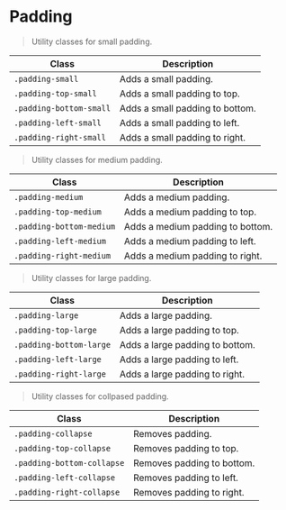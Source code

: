 # Padding

> Utility classes for small padding.

<table>
    <thead>
        <tr>
            <th>Class</th>
            <th>Description</th>
        </tr>
    </thead>
    <tbody>
        <tr>
            <td><code>.padding-small</code></td>
            <td>Adds a small padding.</td>
        </tr>
        <tr>
            <td><code>.padding-top-small</code></td>
            <td>Adds a small padding to top.</td>
        </tr>
        <tr>
            <td><code>.padding-bottom-small</code></td>
            <td>Adds a small padding to bottom.</td>
        </tr>
        <tr>
            <td><code>.padding-left-small</code></td>
            <td>Adds a small padding to left.</td>
        </tr>
        <tr>
            <td><code>.padding-right-small</code></td>
            <td>Adds a small padding to right.</td>
        </tr>
    </tbody>
</table>

> Utility classes for medium padding.

<table>
    <thead>
        <tr>
            <th>Class</th>
            <th>Description</th>
        </tr>
    </thead>
    <tbody>
        <tr>
            <td><code>.padding-medium</code></td>
            <td>Adds a medium padding.</td>
        </tr>
        <tr>
            <td><code>.padding-top-medium</code></td>
            <td>Adds a medium padding to top.</td>
        </tr>
        <tr>
            <td><code>.padding-bottom-medium</code></td>
            <td>Adds a medium padding to bottom.</td>
        </tr>
        <tr>
            <td><code>.padding-left-medium</code></td>
            <td>Adds a medium padding to left.</td>
        </tr>
        <tr>
            <td><code>.padding-right-medium</code></td>
            <td>Adds a medium padding to right.</td>
        </tr>
    </tbody>
</table>

> Utility classes for large padding.

<table>
    <thead>
        <tr>
            <th>Class</th>
            <th>Description</th>
        </tr>
    </thead>
    <tbody>
        <tr>
            <td><code>.padding-large</code></td>
            <td>Adds a large padding.</td>
        </tr>
        <tr>
            <td><code>.padding-top-large</code></td>
            <td>Adds a large padding to top.</td>
        </tr>
        <tr>
            <td><code>.padding-bottom-large</code></td>
            <td>Adds a large padding to bottom.</td>
        </tr>
        <tr>
            <td><code>.padding-left-large</code></td>
            <td>Adds a large padding to left.</td>
        </tr>
        <tr>
            <td><code>.padding-right-large</code></td>
            <td>Adds a large padding to right.</td>
        </tr>
    </tbody>
</table>

> Utility classes for collpased padding.

<table>
    <thead>
        <tr>
            <th>Class</th>
            <th>Description</th>
        </tr>
    </thead>
    <tbody>
        <tr>
            <td><code>.padding-collapse</code></td>
            <td>Removes padding.</td>
        </tr>
        <tr>
            <td><code>.padding-top-collapse</code></td>
            <td>Removes padding to top.</td>
        </tr>
        <tr>
            <td><code>.padding-bottom-collapse</code></td>
            <td>Removes padding to bottom.</td>
        </tr>
        <tr>
            <td><code>.padding-left-collapse</code></td>
            <td>Removes padding to left.</td>
        </tr>
        <tr>
            <td><code>.padding-right-collapse</code></td>
            <td>Removes padding to right.</td>
        </tr>
    </tbody>
</table>